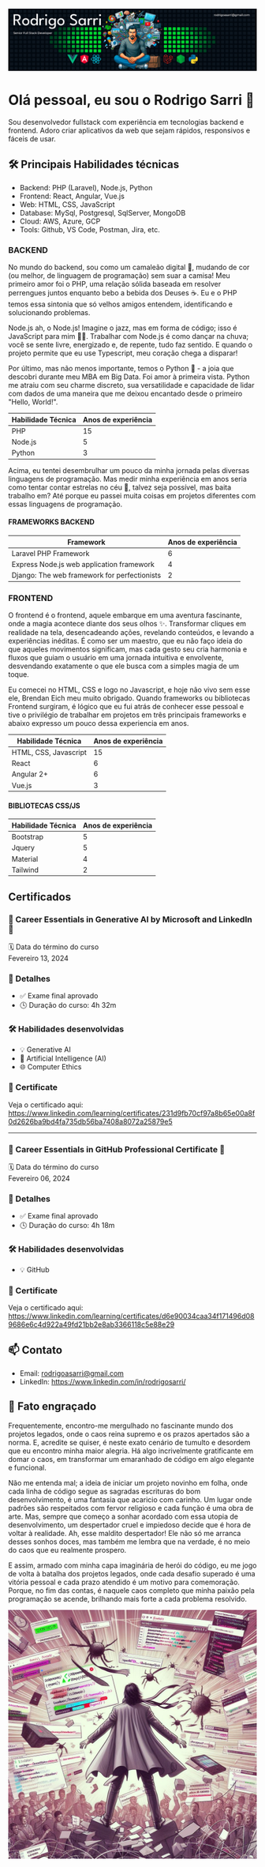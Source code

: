 ![Cover Image](https://github.com/rodrigosarri/rodrigosarri/blob/main/cover.jpg)


# Olá pessoal, eu sou o Rodrigo Sarri 👋

Sou desenvolvedor fullstack com experiência em tecnologias backend e frontend. Adoro criar aplicativos da web que sejam rápidos, responsivos e fáceis de usar.


## 🛠️ Principais Habilidades técnicas

- Backend: PHP (Laravel), Node.js, Python
- Frontend: React, Angular, Vue.js
- Web: HTML, CSS, JavaScript
- Database: MySql, Postgresql, SqlServer, MongoDB
- Cloud: AWS, Azure, GCP
- Tools: Github, VS Code, Postman, Jira, etc.

### BACKEND

No mundo do backend, sou como um camaleão digital 🦎, mudando de cor (ou melhor, de linguagem de programação) sem suar a camisa! Meu primeiro amor foi o PHP, uma relação sólida baseada em resolver perrengues juntos enquanto bebo a bebida dos Deuses ☕. Eu e o PHP temos essa sintonia que só velhos amigos entendem, identificando e solucionando problemas.

Node.js ah, o Node.js! Imagine o jazz, mas em forma de código; isso é JavaScript para mim 🎷🎶. Trabalhar com Node.js é como dançar na chuva; você se sente livre, energizado e, de repente, tudo faz sentido. E quando o projeto permite que eu use Typescript, meu coração chega a disparar!

Por último, mas não menos importante, temos o Python 🐍 - a joia que descobri durante meu MBA em Big Data. Foi amor à primeira vista. Python me atraiu com seu charme discreto, sua versatilidade e capacidade de lidar com dados de uma maneira que me deixou encantado desde o primeiro "Hello, World!".

Habilidade Técnica | Anos de experiência |
----- | ------------------- |
PHP   | 15                 |
Node.js | 5                  |
Python | 3                   |

Acima, eu tentei desembrulhar um pouco da minha jornada pelas diversas linguagens de programação. Mas medir minha experiência em anos seria como tentar contar estrelas no céu 🌌, talvez seja possível, mas baita trabalho em? Até porque eu passei muita coisas em projetos diferentes com essas linguagens de programação.

#### FRAMEWORKS BACKEND

Framework | Anos de experiência |
----- | ------------------- |
Laravel PHP Framework | 6                  |
Express Node.js web application framework  | 4                  |
Django: The web framework for perfectionists | 2                  |

### FRONTEND

O frontend é o frontend, aquele embarque em uma aventura fascinante, onde a magia acontece diante dos seus olhos ✨. Transformar cliques em realidade na tela, desencadeando ações, revelando conteúdos, e levando a experiências inéditas. É como ser um maestro, que eu não faço ideia do que aqueles movimentos significam, mas cada gesto seu cria harmonia e fluxos que guiam o usuário em uma jornada intuitiva e envolvente, desvendando exatamente o que ele busca com a simples magia de um toque.

Eu comecei no HTML, CSS e logo no Javascript, e hoje não vivo sem esse ele, Brendan Eich meu muito obrigado. Quando frameworks ou bibliotecas Frontend surgiram, é lógico que eu fui atrás de conhecer esse pessoal e tive o privilégio de trabalhar em projetos em três principais frameworks e abaixo expresso um pouco dessa experiencia em anos.

Habilidade Técnica | Anos de experiência |
----- | ------------------- |
HTML, CSS, Javascript   | 15                 |
React | 6                  |
Angular 2+ | 6                  |
Vue.js | 3                   |

#### BIBLIOTECAS CSS/JS

Habilidade Técnica | Anos de experiência |
----- | ------------------- |
Bootstrap   | 5                 |
Jquery   | 5                 |
Material | 4                  |
Tailwind | 2                  |


## Certificados

### 🚀 Career Essentials in Generative AI by Microsoft and LinkedIn 🚀

🗓 Data do término do curso<br>
Fevereiro 13, 2024

### 📜 Detalhes

- ✅ Exame final aprovado
- 🕓 Duração do curso: 4h 32m

### 🛠 Habilidades desenvolvidas

- 💡 Generative AI
- 🤖 Artificial Intelligence (AI)
- 🌐 Computer Ethics

### 🔗 Certificate

Veja o certificado aqui:
https://www.linkedin.com/learning/certificates/231d9fb70cf97a8b65e00a8f0d2626ba9bd4fa735db56ba7408a8072a25879e5

---------------------------------------------------------------------------------

### 🚀 Career Essentials in GitHub Professional Certificate 🚀

🗓 Data do término do curso<br>
Fevereiro 06, 2024

### 📜 Detalhes

- ✅ Exame final aprovado
- 🕓 Duração do curso: 4h 18m

### 🛠 Habilidades desenvolvidas

- 💡 GitHub

### 🔗 Certificate

Veja o certificado aqui:
https://www.linkedin.com/learning/certificates/d6e90034caa34f171496d089686e6c4d922a49fd21bb2e8ab3366118c5e88e29



## 📫 Contato

- Email: rodrigoasarri@gmail.com
- LinkedIn: https://www.linkedin.com/in/rodrigosarri/

## 🌟 Fato engraçado

Frequentemente, encontro-me mergulhado no fascinante mundo dos projetos legados, onde o caos reina supremo e os prazos apertados são a norma. E, acredite se quiser, é neste exato cenário de tumulto e desordem que eu encontro minha maior alegria. Há algo incrivelmente gratificante em domar o caos, em transformar um emaranhado de código em algo elegante e funcional.

Não me entenda mal; a ideia de iniciar um projeto novinho em folha, onde cada linha de código segue as sagradas escrituras do bom desenvolvimento, é uma fantasia que acaricio com carinho. Um lugar onde padrões são respeitados com fervor religioso e cada função é uma obra de arte. Mas, sempre que começo a sonhar acordado com essa utopia de desenvolvimento, um despertador cruel e impiedoso decide que é hora de voltar à realidade. Ah, esse maldito despertador! Ele não só me arranca desses sonhos doces, mas também me lembra que na verdade, é no meio do caos que eu realmente prospero.

E assim, armado com minha capa imaginária de herói do código, eu me jogo de volta à batalha dos projetos legados, onde cada desafio superado é uma vitória pessoal e cada prazo atendido é um motivo para comemoração. Porque, no fim das contas, é naquele caos completo que minha paixão pela programação se acende, brilhando mais forte a cada problema resolvido.

![Me in the chaos](https://github.com/rodrigosarri/rodrigosarri/blob/main/me_in_chaos.jpg)